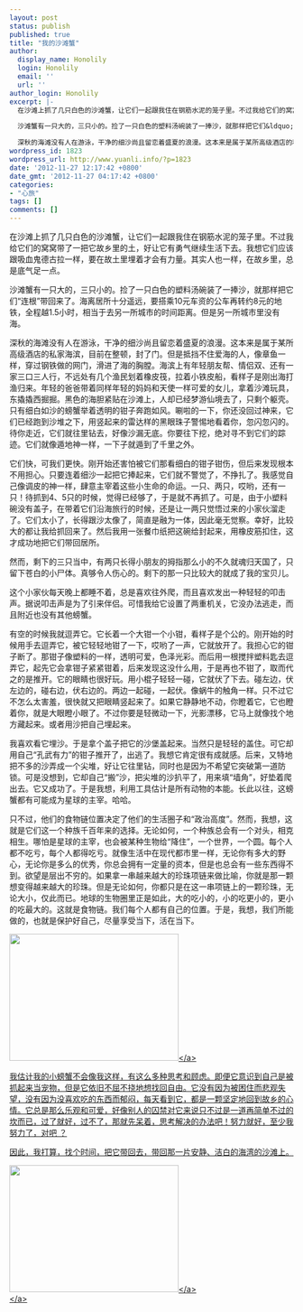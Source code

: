```yaml
---
layout: post
status: publish
published: true
title: "我的沙滩蟹"
author:
  display_name: Honolily
  login: Honolily
  email: ''
  url: ''
author_login: Honolily
excerpt: |-
  在沙滩上抓了几只白色的沙滩蟹，让它们一起跟我住在钢筋水泥的笼子里。不过我给它们的窝窝带了一把它故乡里的土，好让它有勇气继续生活下去。我想它们应该跟吸血鬼德古拉一样，要在故土里埋着才会有力量。其实人也一样，在故乡里，总是底气足一点。

  沙滩蟹有一只大的，三只小的。捡了一只白色的塑料汤碗装了一捧沙，就那样把它们&ldquo;连根&rdquo;带回来了。海离居所十分遥远，要搭乘10元车资的公车再转约8元的地铁，全程越1.5小时，相当于去另一所城市的时间距离。但是另一所城市里没有海。

  深秋的海滩没有人在游泳，干净的细沙尚且留恋着盛夏的浪漫。这本来是属于某所高级酒店的私家海滨，目前在整顿，封了门。但是抵挡不住爱海的人，像章鱼一样，穿过钢铁做的网门，滑进了海的胸膛。海滨上有年轻朋友帮、情侣双、还有一家三口三人行，不远处有几个渔民划着橡皮筏，拉着小铁皮船，看样子是刚出海打渔归来。年轻的爸爸带着同样年轻的妈妈和天使一样可爱的女儿，拿着沙滩玩具，东撬撬西掘掘。黑色的海胆紧贴在沙滩上，人却已经梦游仙境去了，只剩个躯壳。只有细白如沙的螃蟹举着透明的钳子奔跑如风。唰啦的一下，你还没回过神来，它们已经跑到沙堆之下，用竖起来的雷达样的黑眼珠子警惕地看着你，忽闪忽闪的。待你走近，它们就往里钻去，好像沙漏无底。你要往下挖，绝对寻不到它们的踪迹。它们就像遁地神一样，一下子就遁到了千里之外。
wordpress_id: 1823
wordpress_url: http://www.yuanli.info/?p=1823
date: '2012-11-27 12:17:42 +0800'
date_gmt: '2012-11-27 04:17:42 +0800'
categories:
- "心旅"
tags: []
comments: []
---
```

<p>在沙滩上抓了几只白色的沙滩蟹，让它们一起跟我住在钢筋水泥的笼子里。不过我给它们的窝窝带了一把它故乡里的土，好让它有勇气继续生活下去。我想它们应该跟吸血鬼德古拉一样，要在故土里埋着才会有力量。其实人也一样，在故乡里，总是底气足一点。</p>
<p>沙滩蟹有一只大的，三只小的。捡了一只白色的塑料汤碗装了一捧沙，就那样把它们&ldquo;连根&rdquo;带回来了。海离居所十分遥远，要搭乘10元车资的公车再转约8元的地铁，全程越1.5小时，相当于去另一所城市的时间距离。但是另一所城市里没有海。</p>
<p>深秋的海滩没有人在游泳，干净的细沙尚且留恋着盛夏的浪漫。这本来是属于某所高级酒店的私家海滨，目前在整顿，封了门。但是抵挡不住爱海的人，像章鱼一样，穿过钢铁做的网门，滑进了海的胸膛。海滨上有年轻朋友帮、情侣双、还有一家三口三人行，不远处有几个渔民划着橡皮筏，拉着小铁皮船，看样子是刚出海打渔归来。年轻的爸爸带着同样年轻的妈妈和天使一样可爱的女儿，拿着沙滩玩具，东撬撬西掘掘。黑色的海胆紧贴在沙滩上，人却已经梦游仙境去了，只剩个躯壳。只有细白如沙的螃蟹举着透明的钳子奔跑如风。唰啦的一下，你还没回过神来，它们已经跑到沙堆之下，用竖起来的雷达样的黑眼珠子警惕地看着你，忽闪忽闪的。待你走近，它们就往里钻去，好像沙漏无底。你要往下挖，绝对寻不到它们的踪迹。它们就像遁地神一样，一下子就遁到了千里之外。<a id="more"></a><a id="more-1823"></a></p>
<p>它们快，可我们更快。刚开始还害怕被它们那看细白的钳子钳伤，但后来发现根本不用担心。只要连着细沙一起把它捧起来，它们就不警觉了，不挣扎了。我感觉自己像调皮的神一样，肆意主宰着这些小生命的命运。一只、两只，哎哟，还有一只！待抓到4、5只的时候，觉得已经够了，于是就不再抓了。可是，由于小塑料碗没有盖子，在带着它们沿海旅行的时候，还是让一两只觉悟过来的小家伙溜走了。它们太小了，长得跟沙太像了，简直是融为一体，因此毫无觉察。幸好，比较大的都让我给抓回来了。然后我用一张餐巾纸把这碗给封起来，用橡皮筋扣住，这才成功地把它们带回居所。</p>
<p>然而，剩下的三只当中，有两只长得小朋友的拇指那么小的不久就魂归天国了，只留下苍白的小尸体。真够令人伤心的。剩下的那一只比较大的就成了我的宝贝儿。</p>
<p>这个小家伙每天晚上都睡不着，总是喜欢往外爬，而且喜欢发出一种轻轻的叩击声。据说叩击声是为了引来伴侣。可惜我给它设置了两重机关，它没办法逃走，而且附近也没有其他螃蟹。</p>
<p>有空的时候我就逗弄它。它长着一个大钳一个小钳，看样子是个公的。刚开始的时候用手去逗弄它，被它轻轻地钳了一下，哎哟了一声，它就放开了。我担心它的钳子断了。那钳子像塑料的一样，透明可爱，色泽光彩。而后用一根搅拌塑料匙去逗弄它，起先它会拿钳子紧紧钳着，后来发现这没什么用，于是再也不钳了，取而代之的是推开。它的眼睛也很好玩。用小棍子轻轻一碰，它就伏了下去。碰左边，伏左边的，碰右边，伏右边的。两边一起碰，一起伏。像蜗牛的触角一样。只不过它不怎么太害羞，很快就又把眼睛竖起来了。如果它静静地不动，你瞪着它，它也瞪着你，就是大眼瞪小眼了。不过你要是轻微动一下，光影漂移，它马上就像找个地方藏起来。或者用沙把自己埋起来。</p>
<p>我喜欢看它埋沙。于是拿个盖子把它的沙堡盖起来。当然只是轻轻的盖住。可它却用自己&ldquo;孔武有力&rdquo;的钳子推开了，出逃了。我想它肯定很有成就感。后来，又特地把不多的沙弄成一个尖堆，好让它往里钻，同时也是因为不希望它突破第一道防锁。可是没想到，它却自己&ldquo;搬&rdquo;沙，把尖堆的沙扒平了，用来填&ldquo;墙角&rdquo;，好垫着爬出去。它又成功了。于是我想，利用工具估计是所有动物的本能。长此以往，这螃蟹都有可能成为星球的主宰。哈哈。</p>
<p>只不过，他们的食物链位置决定了他们的生活圈子和&ldquo;政治高度&rdquo;。然而，我想，这就是它们这一个种族千百年来的选择。无论如何，一个种族总会有一个对头，相克相生。哪怕是星球的主宰，也会被某种生物给&ldquo;降住&rdquo;，一个世界，一个圆。每个人都不吃亏，每个人都得吃亏。就像生活中在现代都市里一样，无论你有多大的野心，无论你是多么的优秀，你总会拥有一定量的资本，但是也总会有一些东西得不到。欲望是层出不穷的。如果拿一串越来越大的珍珠项链来做比喻，你就是那一颗想变得越来越大的珍珠。但是无论如何，你都只是在这一串项链上的一颗珍珠，无论大小，仅此而已。地球的生物圈里正是如此，大的吃小的，小的吃更小的，更小的吃最大的。这就是食物链。我们每个人都有自己的位置。于是，我想，我们所能做的，也就是保护好自己，尽量享受当下，活在当下。</p>
<p><a href="http:&#47;&#47;www.yuanli.info&#47;wp-content&#47;uploads&#47;2012&#47;11&#47;121126A002.jpg"><img class="aligncenter size-medium wp-image-1825" title="小沙堆" src="http:&#47;&#47;www.yuanli.info&#47;wp-content&#47;uploads&#47;2012&#47;11&#47;121126A002-300x225.jpg" alt="" width="300" height="225" &#47;><&#47;a></p>
<p>我估计我的小螃蟹不会像我这样，有这么多种思考和顾虑。即便它意识到自己是被抓起来当宠物，但是它依旧不屈不挠地想找回自由。它没有因为被困住而悲观失望，没有因为没喜欢吃的东西而郁闷，每天看到它，都是一颗坚定地回到故乡的心情。它总是那么乐观和可爱，好像别人的囚禁对它来说只不过是一道再简单不过的坎而已，过了就好，过不了，那就先呆着，思考解决的办法吧！努力就好，至少我努力了，对吧 ？</p>
<p>因此，我打算，找个时间，把它带回去，带回那一片安静、洁白的海湾的沙滩上。</p>
<p><a href="http:&#47;&#47;www.yuanli.info&#47;wp-content&#47;uploads&#47;2012&#47;11&#47;121126A0001.jpg"><img class="aligncenter size-medium wp-image-1827" title="害羞的小家伙" src="http:&#47;&#47;www.yuanli.info&#47;wp-content&#47;uploads&#47;2012&#47;11&#47;121126A0001-300x225.jpg" alt="" width="300" height="225" &#47;><&#47;a><a href="http:&#47;&#47;www.yuanli.info&#47;wp-content&#47;uploads&#47;2012&#47;11&#47;121126A000.jpg"><br />
<&#47;a></p>
